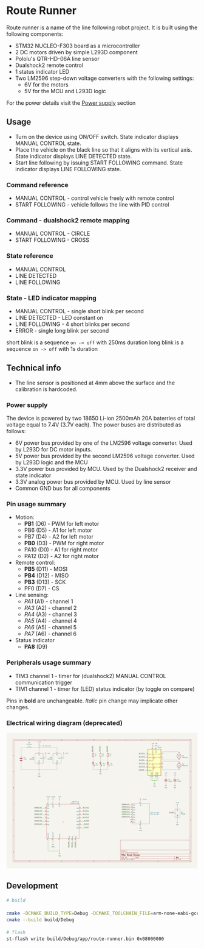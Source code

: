 # Route Runner

Route runner is a name of the line following robot project. It is built using the following components:
* STM32 NUCLEO-F303 board as a microcontroller
* 2 DC motors driven by simple L293D component
* Pololu's QTR-HD-06A line sensor
* Dualshock2 remote control
* 1 status indicator LED
* Two LM2596 step-down voltage converters with the following settings:
    * 6V for the motors
    * 5V for the MCU and L293D logic

For the power details visit the [Power supply](#power-supply) section

## Usage
* Turn on the device using ON/OFF switch. State indicator displays MANUAL CONTROL state.
* Place the vehicle on the black line so that it aligns with its vertical axis. State indicator displays LINE DETECTED state. 
* Start line following by issuing START FOLLOWING command. State indicator displays LINE FOLLOWING state.

### Command reference
* MANUAL CONTROL - control vehicle freely with remote control
* START FOLLOWING - vehicle follows the line with PID control

### Command - dualshock2 remote mapping
* MANUAL CONTROL - CIRCLE
* START FOLLOWING - CROSS

### State reference
* MANUAL CONTROL
* LINE DETECTED
* LINE FOLLOWING

### State - LED indicator mapping
* MANUAL CONTROL - single short blink per second
* LINE DETECTED - LED constant on
* LINE FOLLOWING - 4 short blinks per second
* ERROR - single long blink per second

short blink is a sequence `on -> off` with 250ms duration
long blink is a sequence `on -> off` with 1s duration

## Technical info
* The line sensor is positioned at 4mm above the surface and the calibration is hardcoded.


### Power supply
The device is powered by two 18650 Li-ion 2500mAh 20A baterries of total voltage equal to 7.4V (3.7V each). The power buses are distributed as follows:
* 6V power bus provided by one of the LM2596 voltage converter. Used by L293D for DC motor inputs.
* 5V power bus provided by the second LM2596 voltage converter. Used by L293D logic and the MCU
* 3.3V power bus provided by MCU. Used by the Dualshock2 receiver and state indicator
* 3.3V analog power bus provided by MCU. Used by line sensor
* Common GND bus for all components

### Pin usage summary
* Motion:
    * **PB1** (D6) - PWM for left motor
    * PB6 (D5) - A1 for left motor
    * PB7 (D4) - A2 for left motor
    * **PB0** (D3) - PWM for right motor
    * PA10 (D0) - A1 for right motor
    * PA12 (D2) - A2 for right motor
* Remote control:
    * **PB5** (D11) - MOSI
    * **PB4** (D12) - MISO
    * **PB3** (D13) - SCK
    * PF0 (D7) - CS
* Line sensing:
    * *PA1* (A1) - channel 1
    * *PA3* (A2) - channel 2
    * *PA4* (A3) - channel 3
    * *PA5* (A4) - channel 4
    * *PA6* (A5) - channel 5
    * *PA7* (A6) - channel 6
* Status indicator
    * **PA8** (D9)

### Peripherals usage summary
* TIM3 channel 1 - timer for (dualshock2) MANUAL CONTROL communication trigger
* TIM1 channel 1 - timer for (LED) status indicator (by toggle on compare)

Pins in **bold** are unchangeable. *Italic* pin change may implicate other changes.

### Electrical wiring diagram (deprecated)
![schematic](./doc/img/schematic.png)

## Development

```bash
# build

cmake -DCMAKE_BUILD_TYPE=Debug -DCMAKE_TOOLCHAIN_FILE=arm-none-eabi-gcc.cmake -B build/Debug
cmake --build build/Debug

# flash
st-flash write build/Debug/app/route-runner.bin 0x08000000


```